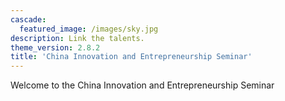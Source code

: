 ```yaml
---
cascade:
  featured_image: /images/sky.jpg
description: Link the talents.
theme_version: 2.8.2
title: 'China Innovation and Entrepreneurship Seminar'
---
```

Welcome to the China Innovation and Entrepreneurship Seminar
